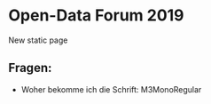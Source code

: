 # Open-Data Forum 2019

New static page

## Fragen:

* Woher bekomme ich die Schrift: M3MonoRegular
